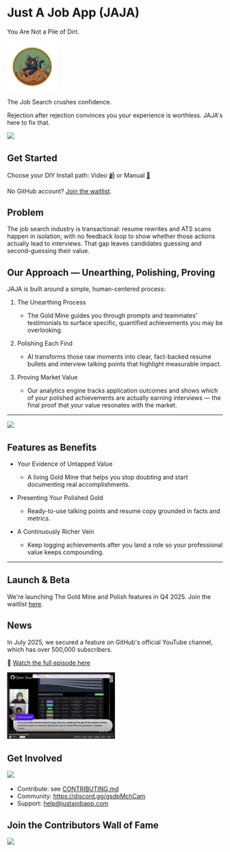 # Just A Job App (JAJA)

You Are Not a Pile of Dirt.

<img width="23%" height="23%" alt="Logo" src="frontend/public/logo.png" />

The Job Search crushes confidence.

Rejection after rejection convinces you your experience is worthless. JAJA's here to fix that.

[![](https://img.shields.io/static/v1?label=Sponsor&message=%E2%9D%A4&logo=GitHub&color=%23fe8e86)](https://github.com/sponsors/lnovitz)

## Get Started

Choose your DIY Install path: Video [📹](https://github.com/just-a-job-app/jobseeker-analytics?tab=contributing-ov-file#-video-tutorial-diy-install) or Manual [📖](https://github.com/just-a-job-app/jobseeker-analytics?tab=contributing-ov-file#-written-tutorial-diy-install)

No GitHub account? [Join the waitlist](https://app.formbricks.com/s/cmf667qha4ahcyg01nu13lsgo).

## Problem

The job search industry is transactional: resume rewrites and ATS scans happen in isolation, with no feedback loop to show whether those actions actually lead to interviews. That gap leaves candidates guessing and second-guessing their value.

## Our Approach — Unearthing, Polishing, Proving

JAJA is built around a simple, human-centered process:

1. The Unearthing Process  
   - The Gold Mine guides you through prompts and teammates' testimonials to surface specific, quantified achievements you may be overlooking.

2. Polishing Each Find  
   - AI transforms those raw moments into clear, fact-backed resume bullets and interview talking points that highlight measurable impact.

3. Proving Market Value  
   - Our analytics engine tracks application outcomes and shows which of your polished achievements are actually earning interviews — the final proof that your value resonates with the market.

---
[![](https://img.shields.io/static/v1?label=Sponsor&message=%E2%9D%A4&logo=GitHub&color=%23fe8e86)](https://github.com/sponsors/lnovitz)


## Features as Benefits

- Your Evidence of Untapped Value  
  - A living Gold Mine that helps you stop doubting and start documenting real accomplishments.

- Presenting Your Polished Gold  
  - Ready-to-use talking points and resume copy grounded in facts and metrics.

- A Continuously Richer Vein  
  - Keep logging achievements after you land a role so your professional value keeps compounding.

---

## Launch & Beta

We're launching The Gold Mine and Polish features in Q4 2025. Join the waitlist [here](https://app.formbricks.com/s/cmf667qha4ahcyg01nu13lsgo).

## News 

In July 2025, we secured a feature on GitHub's official YouTube channel, which has over 500,000 subscribers.

🎥 [Watch the full episode here](https://youtu.be/sbzKMVaYHZw?list=PL0ZEIUccq0tD_c7gV0lAMXDXl-xK4pxch&t=1260) 


<img width="50%" height="50%" alt="GitHubFeatureYouTube" src="frontend/public/contributors/GitHubFeatureYouTube.png" />


## Get Involved

[![](https://img.shields.io/static/v1?label=Sponsor&message=%E2%9D%A4&logo=GitHub&color=%23fe8e86)](https://github.com/sponsors/lnovitz)

- Contribute: see [CONTRIBUTING.md](https://github.com/just-a-job-app/jobseeker-analytics?tab=contributing-ov-file#welcome-to-do-it-yourself-diy-install)  
- Community: https://discord.gg/gsdpMchCam  
- Support: help@justajobapp.com


## Join the Contributors Wall of Fame

<a href="https://github.com/just-a-job-app/jobseeker-analytics/graphs/contributors">
  <img src="https://contrib.rocks/image?repo=just-a-job-app/jobseeker-analytics" />
</a>
